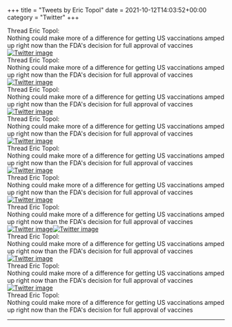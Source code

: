+++
title = "Tweets by Eric Topol" 
date = 2021-10-12T14:03:52+00:00
category = "Twitter"
+++
<div class="tweet"> 
<div class="profile"> 
Thread Eric Topol: 
</div> 
<div class="tweet-content">Nothing could make more of a difference for getting US vaccinations amped up right now than the FDA's decision for full approval of vaccines</div></div><a href="FBgQhZOXoAMBLg0.png"  ><img src="FBgQhZOXoAMBLg0.png" alt="Twitter image" ></img></a><div class="tweet"> 
<div class="profile"> 
Thread Eric Topol: 
</div> 
<div class="tweet-content">Nothing could make more of a difference for getting US vaccinations amped up right now than the FDA's decision for full approval of vaccines</div></div><a href="FBgZW0AWYAg8hAm.jpg"  ><img src="FBgZW0AWYAg8hAm.jpg" alt="Twitter image" ></img></a><div class="tweet"> 
<div class="profile"> 
Thread Eric Topol: 
</div> 
<div class="tweet-content">Nothing could make more of a difference for getting US vaccinations amped up right now than the FDA's decision for full approval of vaccines</div></div><a href="FBgm4myVUAc6Sw_.jpg"  ><img src="FBgm4myVUAc6Sw_.jpg" alt="Twitter image" ></img></a><div class="tweet"> 
<div class="profile"> 
Thread Eric Topol: 
</div> 
<div class="tweet-content">Nothing could make more of a difference for getting US vaccinations amped up right now than the FDA's decision for full approval of vaccines</div></div><a href="FBgou9BUYAEhc7c.jpg"  ><img src="FBgou9BUYAEhc7c.jpg" alt="Twitter image" ></img></a><div class="tweet"> 
<div class="profile"> 
Thread Eric Topol: 
</div> 
<div class="tweet-content">Nothing could make more of a difference for getting US vaccinations amped up right now than the FDA's decision for full approval of vaccines</div></div><a href="FBhP-MoUcAIpeVv.png"  ><img src="FBhP-MoUcAIpeVv.png" alt="Twitter image" ></img></a><div class="tweet"> 
<div class="profile"> 
Thread Eric Topol: 
</div> 
<div class="tweet-content">Nothing could make more of a difference for getting US vaccinations amped up right now than the FDA's decision for full approval of vaccines</div></div><a href="FBhZGSmUcAAVpau.jpg"  ><img src="FBhZGSmUcAAVpau.jpg" alt="Twitter image" ></img></a><div class="tweet"> 
<div class="profile"> 
Thread Eric Topol: 
</div> 
<div class="tweet-content">Nothing could make more of a difference for getting US vaccinations amped up right now than the FDA's decision for full approval of vaccines</div></div><a href="FBh0J9YUYAAal9L.jpg"  ><img src="FBh0J9YUYAAal9L.jpg" alt="Twitter image" ></img></a><a href="FBh0S29VQAM8CYE.jpg"  ><img src="FBh0S29VQAM8CYE.jpg" alt="Twitter image" ></img></a><div class="tweet"> 
<div class="profile"> 
Thread Eric Topol: 
</div> 
<div class="tweet-content">Nothing could make more of a difference for getting US vaccinations amped up right now than the FDA's decision for full approval of vaccines</div></div><a href="FBh7gqdVEAA6cgd.jpg"  ><img src="FBh7gqdVEAA6cgd.jpg" alt="Twitter image" ></img></a><div class="tweet"> 
<div class="profile"> 
Thread Eric Topol: 
</div> 
<div class="tweet-content">Nothing could make more of a difference for getting US vaccinations amped up right now than the FDA's decision for full approval of vaccines</div></div><a href="FBiWIbUXoAgUPHL.jpg"  ><img src="FBiWIbUXoAgUPHL.jpg" alt="Twitter image" ></img></a><div class="tweet"> 
<div class="profile"> 
Thread Eric Topol: 
</div> 
<div class="tweet-content">Nothing could make more of a difference for getting US vaccinations amped up right now than the FDA's decision for full approval of vaccines</div></div>

---